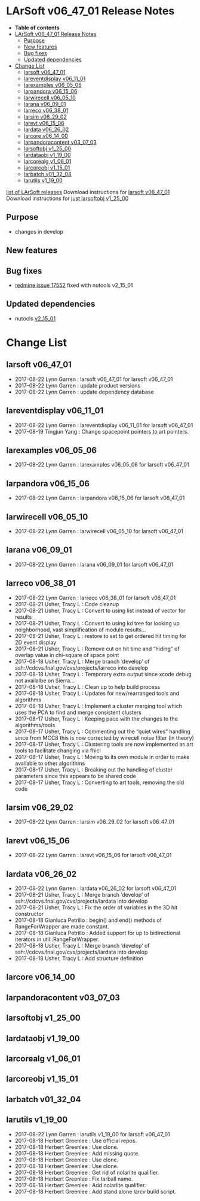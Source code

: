 LArSoft v06_47_01 Release Notes
======================================================================

-   **Table of contents**
-   [LArSoft v06_47_01 Release Notes](#LArSoft-v06_47_01-Release-Notes)
    -   [Purpose](#Purpose)
    -   [New features](#New-features)
    -   [Bug fixes](#Bug-fixes)
    -   [Updated dependencies](#Updated-dependencies)
-   [Change List](#Change-List)
    -   [larsoft v06_47_01](#larsoft-v06_47_01)
    -   [lareventdisplay v06_11_01](#lareventdisplay-v06_11_01)
    -   [larexamples v06_05_06](#larexamples-v06_05_06)
    -   [larpandora v06_15_06](#larpandora-v06_15_06)
    -   [larwirecell v06_05_10](#larwirecell-v06_05_10)
    -   [larana v06_09_01](#larana-v06_09_01)
    -   [larreco v06_38_01](#larreco-v06_38_01)
    -   [larsim v06_29_02](#larsim-v06_29_02)
    -   [larevt v06_15_06](#larevt-v06_15_06)
    -   [lardata v06_26_02](#lardata-v06_26_02)
    -   [larcore v06_14_00](#larcore-v06_14_00)
    -   [larpandoracontent v03_07_03](#larpandoracontent-v03_07_03)
    -   [larsoftobj v1_25_00](#larsoftobj-v1_25_00)
    -   [lardataobj v1_19_00](#lardataobj-v1_19_00)
    -   [larcorealg v1_06_01](#larcorealg-v1_06_01)
    -   [larcoreobj v1_15_01](#larcoreobj-v1_15_01)
    -   [larbatch v01_32_04](#larbatch-v01_32_04)
    -   [larutils v1_19_00](#larutils-v1_19_00)

[list of LArSoft releases](LArSoft_release_list)
Download instructions for [larsoft v06_47_01](http://scisoft.fnal.gov/scisoft/bundles/larsoft/v06_47_01/larsoft-v06_47_01.html)
Download instructions for [just larsoftobj v1_25_00](http://scisoft.fnal.gov/scisoft/bundles/larsoftobj/v1_25_00/larsoftobj-v1_25_00.html)

Purpose
--------------------

-   changes in develop

New features
------------------------------

Bug fixes
------------------------

-   [redmine issue 17552](https://cdcvs.fnal.gov/redmine/issues/17552) fixed with nutools v2_15_01

Updated dependencies
----------------------------------------------

-   nutools [v2_15_01](/redmine/projects/nutools/wiki/NuTools_Release_Notes#nutools-v2_15_01-8222017)

Change List
============================

larsoft v06_47_01
------------------------------------------

-   2017-08-22 Lynn Garren : larsoft v06_47_01 for larsoft v06_47_01
-   2017-08-22 Lynn Garren : update product versions
-   2017-08-22 Lynn Garren : update dependency database

lareventdisplay v06_11_01
----------------------------------------------------------

-   2017-08-22 Lynn Garren : lareventdisplay v06_11_01 for larsoft v06_47_01
-   2017-08-19 Tingjun Yang : Change spacepoint pointers to art pointers.

larexamples v06_05_06
--------------------------------------------------

-   2017-08-22 Lynn Garren : larexamples v06_05_06 for larsoft v06_47_01

larpandora v06_15_06
------------------------------------------------

-   2017-08-22 Lynn Garren : larpandora v06_15_06 for larsoft v06_47_01

larwirecell v06_05_10
--------------------------------------------------

-   2017-08-22 Lynn Garren : larwirecell v06_05_10 for larsoft v06_47_01

larana v06_09_01
----------------------------------------

-   2017-08-22 Lynn Garren : larana v06_09_01 for larsoft v06_47_01

larreco v06_38_01
------------------------------------------

-   2017-08-22 Lynn Garren : larreco v06_38_01 for larsoft v06_47_01
-   2017-08-21 Usher, Tracy L : Code cleanup
-   2017-08-21 Usher, Tracy L : Convert to using list instead of vector for results
-   2017-08-21 Usher, Tracy L : Convert to using kd tree for looking up neighborhood, vast simplification of module results…
-   2017-08-21 Usher, Tracy L : restore to set to get ordered hit timing for 2D event display
-   2017-08-21 Usher, Tracy L : Remove cut on hit time and “hiding” of overlap value in chi-square of space point
-   2017-08-18 Usher, Tracy L : Merge branch ‘develop’ of ssh://cdcvs.fnal.gov/cvs/projects/larreco into develop
-   2017-08-18 Usher, Tracy L : Temporary extra output since xcode debug not availalbe on Sierra…
-   2017-08-18 Usher, Tracy L : Clean up to help build process
-   2017-08-18 Usher, Tracy L : Updates for new/rearranged tools and algorithms
-   2017-08-18 Usher, Tracy L : Implement a cluster merging tool which uses the PCA to find and merge consistent clusters
-   2017-08-17 Usher, Tracy L : Keeping pace with the changes to the algorithms/tools
-   2017-08-17 Usher, Tracy L : Commenting out the “quiet wires” handling since from MCC8 this is now corrected by wirecell noise filter (in theory)
-   2017-08-17 Usher, Tracy L : Clustering tools are now implemented as art tools to facilitate changing via fhicl
-   2017-08-17 Usher, Tracy L : Moving to its own module in order to make available to other algorithms
-   2017-08-17 Usher, Tracy L : Breaking out the handling of cluster parameters since this appears to be shared code
-   2017-08-17 Usher, Tracy L : Converting to art tools, removing the old code

larsim v06_29_02
----------------------------------------

-   2017-08-22 Lynn Garren : larsim v06_29_02 for larsoft v06_47_01

larevt v06_15_06
----------------------------------------

-   2017-08-22 Lynn Garren : larevt v06_15_06 for larsoft v06_47_01

lardata v06_26_02
------------------------------------------

-   2017-08-22 Lynn Garren : lardata v06_26_02 for larsoft v06_47_01
-   2017-08-21 Usher, Tracy L : Merge branch ‘develop’ of ssh://cdcvs.fnal.gov/cvs/projects/lardata into develop
-   2017-08-21 Usher, Tracy L : Fix the order of variables in the 3D hit constructor
-   2017-08-18 Gianluca Petrillo : begin() and end() methods of RangeForWrapper are made constant.
-   2017-08-18 Gianluca Petrillo : Added support for up to bidirectional iterators in util::RangeForWrapper.
-   2017-08-18 Usher, Tracy L : Merge branch ‘develop’ of ssh://cdcvs.fnal.gov/cvs/projects/lardata into develop
-   2017-08-18 Usher, Tracy L : Add structure definition

larcore v06_14_00
------------------------------------------

larpandoracontent v03_07_03
--------------------------------------------------------------

larsoftobj v1_25_00
----------------------------------------------

lardataobj v1_19_00
----------------------------------------------

larcorealg v1_06_01
----------------------------------------------

larcoreobj v1_15_01
----------------------------------------------

larbatch v01_32_04
--------------------------------------------

larutils v1_19_00
------------------------------------------

-   2017-08-22 Lynn Garren : larutils v1_19_00 for larsoft v06_47_01
-   2017-08-18 Herbert Greenlee : Use official repos.
-   2017-08-18 Herbert Greenlee : Use clone.
-   2017-08-18 Herbert Greenlee : Add missing quote.
-   2017-08-18 Herbert Greenlee : Use clone.
-   2017-08-18 Herbert Greenlee : Use clone.
-   2017-08-18 Herbert Greenlee : Get rid of nolarlite qualifier.
-   2017-08-18 Herbert Greenlee : Fix tarball name.
-   2017-08-18 Herbert Greenlee : Add nolarlite qualifier.
-   2017-08-18 Herbert Greenlee : Add stand alone larcv build script.
